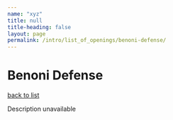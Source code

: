 ```yaml
---
name: "xyz"
title: null
title-heading: false
layout: page
permalink: /intro/list_of_openings/benoni-defense/
---
```


# Benoni Defense

[back to list](../../list_of_openings)

Description unavailable